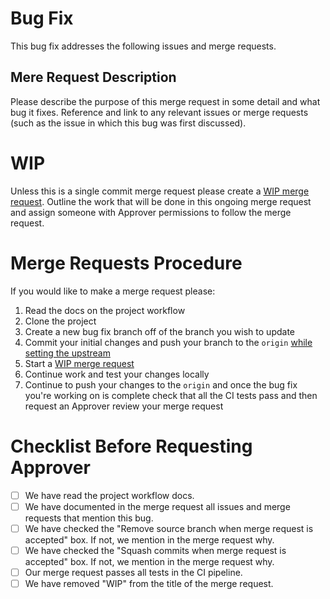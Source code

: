 # Bug Fix

This bug fix addresses the following issues and merge requests.

## Mere Request Description

Please describe the purpose of this merge request in some detail and what bug it fixes. Reference and link to any relevant issues or merge requests (such as the issue in which this bug was first discussed).

# WIP

Unless this is a single commit merge request please create a [WIP merge request](https://docs.gitlab.com/ce/user/project/merge_requests/work_in_progress_merge_requests.html). Outline the work that will be done in this ongoing merge request and assign someone with Approver permissions to follow the merge request.

# Merge Requests Procedure

If you would like to make a merge request please:

1. Read the docs on the project workflow
2. Clone the project
3. Create a new bug fix branch off of the branch you wish to update
4. Commit your initial changes and push your branch to the `origin` [while setting the upstream](https://stackoverflow.com/q/5697750)
5. Start a [WIP merge request](https://docs.gitlab.com/ce/user/project/merge_requests/work_in_progress_merge_requests.html)
6. Continue work and test your changes locally
7. Continue to push your changes to the `origin` and once the bug fix you're working on is complete check that all the CI tests pass and then request an Approver review your merge request

# Checklist Before Requesting Approver

- [ ] We have read the project workflow docs.
- [ ] We have documented in the merge request all issues and merge requests that mention this bug.
- [ ] We have checked the "Remove source branch when merge request is accepted" box. If not, we mention in the merge request why.
- [ ] We have checked the "Squash commits when merge request is accepted" box. If not, we mention in the merge request why.
- [ ] Our merge request passes all tests in the CI pipeline.
- [ ] We have removed "WIP" from the title of the merge request.

